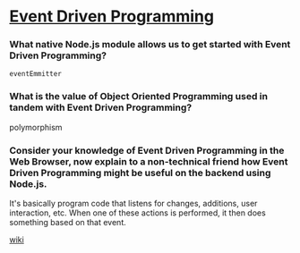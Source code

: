 # [Event Driven Programming](https://www.digitalocean.com/community/tutorials/nodejs-event-driven-programming)

### What native Node.js module allows us to get started with Event Driven Programming?
`eventEmmitter`
### What is the value of Object Oriented Programming used in tandem with Event Driven Programming?
polymorphism 
### Consider your knowledge of Event Driven Programming in the Web Browser, now explain to a non-technical friend how Event Driven Programming might be useful on the backend using Node.js.
It's basically program code that listens for changes, additions, user interaction, etc. When one of these actions is performed, it then does something based on that event.

[wiki](https://en.wikipedia.org/wiki/Event-driven_programming)
